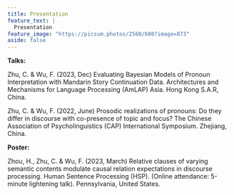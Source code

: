 ```yaml
---
title: Presentation
feature_text: |
  Presentation
feature_image: "https://picsum.photos/2560/600?image=873"
aside: false
---
```


**Talks:**

Zhu, C. & Wu, F. (2023, Dec) Evaluating Bayesian Models of Pronoun Interpretation with Mandarin Story Continuation Data. Architectures and Mechanisms for Language Processing (AmLAP) 
Asia. Hong Kong S.A.R, China.

Zhu, C. & Wu, F. (2022, June) Prosodic realizations of pronouns: Do they differ in discourse with co-presence of topic and focus? The Chinese Association of Psycholinguistics (CAP) International Symposium. Zhejiang, China.

**Poster:**

Zhou, H., Zhu, C. & Wu, F. (2023, March) Relative clauses of varying semantic contents modulate causal relation expectations in discourse processing. Human Sentence Processing (HSP). (Online attendance: 5-minute lightening talk). Pennsylvania, United States.
